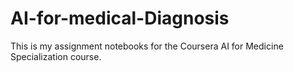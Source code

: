 # AI-for-medical-Diagnosis
This is my assignment notebooks for the Coursera AI for Medicine Specialization course.
